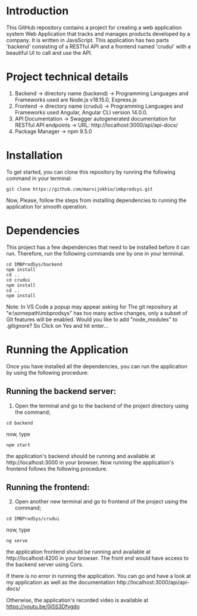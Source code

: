 
# Introduction
This GitHub repository contains a project for creating a web application system Web Application that tracks and manages products developed by a company. It is written in JavaScript. This application has two parts 'backend' consisting of a RESTful API and a frontend named 'crudui' with a beautiful UI to call and use the API.

# Project technical details

1. Backend  -> directory name (backend) -> Programming Languages and Frameworks used are Node.js v18.15.0, Express.js 
2. Frontend -> directory name (crudui) -> Programming Languages and Frameworks used Angular, Angular CLI version 14.0.0.
3. API Documentation -> Swagger autogenerated documentation for RESTful API endpoints -> URL: http://localhost:3000/api/api-docs/
4. Package Manager -> npm 9.5.0

# Installation
To get started, you can clone this repository by running the following command in your terminal:
```
git clone https://github.com/marvijokhio/imbprodsys.git
```
Now, Please, follow the steps from installing dependencies to running the application for smooth operation.

# Dependencies
This project has a few dependencies that need to be installed before it can run. Therefore, run the following commands one by one in your terminal. 
```
cd IMBProdSys/backend
npm install
cd .. 
cd crudui
npm install
cd ..
npm install
```
Note: In VS Code a popup may appear asking for 
The git repository at "e:\somepath\imbprodsys" has too many active changes, only a subset of Git features will be enabled. Would you like to add "node_modules" to .gitignore? 
So Click on Yes and hit enter...

# Running the Application
Once you have installed all the dependencies, you can run the application by using the following procedure:
## Running the backend server:
1. Open the terminal and go to the backend of the project directory using the command;  

```
cd backend
```
now, type
```
npm start
```
the application's backend should be running and available at http://localhost:3000 in your browser. Now running the application's frontend follows the following procedure.
## Running the frontend:
2. Open another new terminal and go to frontend of the project using the command;  

```
cd IMBProdSys/crudui
```
now, type
```
ng serve
```
the application frontend should be running and available at http://localhost:4200 in your browser. The front end would have access to the backend server using Cors. 

If there is no error in running the application. You can go and have a look at my application as well as the documentation http://localhost:3000/api/api-docs/

Otherwise, the application's recorded video is available at https://youtu.be/0j5S3Dfvgdo
